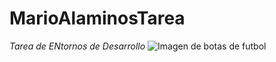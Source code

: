 # MarioAlaminosTarea
_Tarea de ENtornos de Desarrollo_
![Imagen de botas de futbol](https://static.foxnews.com/foxnews.com/content/uploads/2022/12/lionel-messi1.jpg)
